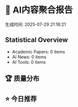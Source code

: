 # 🤖 AI内容聚合报告

生成时间: 2025-07-29 21:18:21

## Statistical Overview

- Academic Papers: 0 items
- AI News: 0 items
- AI Tools: 0 items

## 🏆 质量分布

## ⭐ 今日推荐

